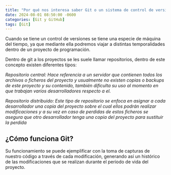 ```yaml
---
title: "Por qué nos interesa saber Git o un sistema de control de versiones"
date: 2024-08-01 08:50:00 -0600
categories: [Git y GitHub]
tags: [Git]
---
```



Cuando se tiene un control de versiones se tiene una especie de máquina del tiempo, ya que mediante ella podremos viajar a distintas temporalidades dentro de un proyecto de programación.

Dentro de git a los proyectos se les suele llamar repositorios, dentro de este concepto existen diferentes tipos:

*Repositorio central: Hace referencia a un servidor que contienen todos los archivos o ficheros del proyecto y usualmente no existen copias o backups de este proyecto y su contenido, también  dificulta su uso al momento en que trabajan varios desarrolladores respecto a el.*

*Repositorio distribuido: Este tipo de repositorio se enfoca en asignar a cada desarrollador una copia del proyecto sobre el cual ellos podrán realizar modificaciones y a su vez en caso de perdidas de estos ficheros se asegura que otro desarrollador tenga una copia del proyecto para sustituir la perdida*

## ¿Cómo funciona Git?

Su funcionamiento se puede ejemplificar con la toma de capturas de nuestro código a través de cada modificación, generando así un histórico de las modificaciones que se realizan durante el periodo de vida del proyecto.